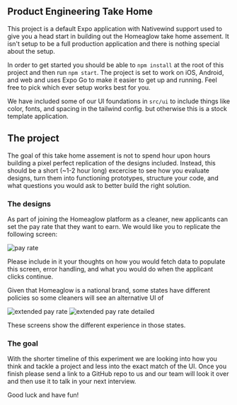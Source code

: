 ## Product Engineering Take Home

This project is a default Expo application with Nativewind support used to give you a head start in building out the Homeaglow take home assement. It isn't setup to be a full production application and there is nothing special about the setup.

In order to get started you should be able to `npm install` at the root of this project and then run `npm start`. The project is set to work on iOS, Android, and web and uses Expo Go to make it easier to get up and running. Feel free to pick which ever setup works best for you.

We have included some of our UI foundations in `src/ui` to include things like color, fonts, and spacing in the tailwind config. but otherwise this is a stock template application.

## The project

The goal of this take home assement is not to spend hour upon hours building a pixel perfect replication of the designs included. Instead, this should be a short (~1-2 hour long) excercise to see how you evaluate designs, turn them into functioning prototypes, structure your code, and what questions you would ask to better build the right solution.

### The designs

As part of joining the Homeaglow platform as a cleaner, new applicants can set the pay rate that they want to earn. We would like you to replicate the following screen:

![pay rate](./docs/set-rate.png)

Please include in it your thoughts on how you would fetch data to populate this screen, error handling, and what you would do when the applicant clicks continue.

Given that Homeaglow is a national brand, some states have different policies so some cleaners will see an alternative UI of

![extended pay rate](./docs/set-rate-cutom.png)
![extended pay rate detailed](./docs/set-rate-custom-detailed.png)

These screens show the different experience in those states.

### The goal

With the shorter timeline of this experiment we are looking into how you think and tackle a project and less into the exact match of the UI. Once you finish please send a link to a GitHub repo to us and our team will look it over and then use it to talk in your next interview.

Good luck and have fun!
